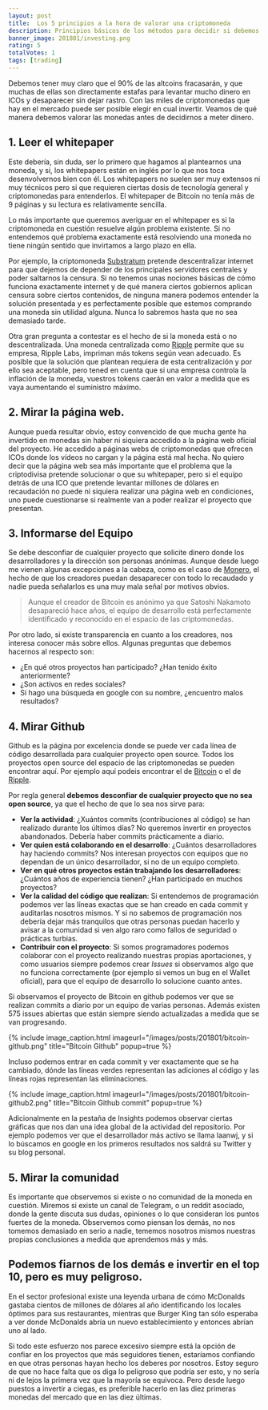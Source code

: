 ```yaml
---
layout: post
title:  Los 5 principios a la hora de valorar una criptomoneda
description: Principios básicos de los métodos para decidir si debemos o no invertir en una criptomoneda. Cómo valorar criptomonedas, como saber si una cripto podría ser una estafa.
banner_image: 201801/investing.png
rating: 5
totalVotes: 1
tags: [trading]
---
```


Debemos tener muy claro que el 90% de las altcoins fracasarán, y que muchas de ellas son directamente estafas para levantar mucho dinero en ICOs y desaparecer sin dejar rastro. Con las miles de criptomonedas que hay en el mercado puede ser posible elegir en cual invertir. Veamos de qué manera debemos valorar las monedas antes de decidirnos a meter dinero.

<!--more-->

## 1. Leer el whitepaper

Este debería, sin duda, ser lo primero que hagamos al plantearnos una moneda, y si, los whitepapers están en inglés por lo que nos toca desenvolvernos bien con él. Los whitepapers no suelen ser muy extensos ni muy técnicos pero si que requieren ciertas dosis de tecnología general y criptomonedas para entenderlos. El whitepaper de Bitcoin no tenía más de 9 páginas y su lectura es relativamente sencilla.

Lo más importante que queremos averiguar en el whitepaper es si la criptomoneda en cuestión resuelve algún problema existente. Si no entendemos qué problema exactamente está resolviendo una moneda no tiene ningún sentido que invirtamos a largo plazo en ella.

Por ejemplo, la criptomoneda <a rel="nofollow" href="https://substratum.net/">Substratum</a> pretende descentralizar internet para que dejemos de depender de los principales servidores centrales y poder saltarnos la censura. Si no tenemos unas nociones básicas de cómo funciona exactamente internet y de qué manera ciertos gobiernos aplican censura sobre ciertos contenidos, de ninguna manera podemos entender la solución presentada y es perfectamente posible que estemos comprando una moneda sin utilidad alguna. Nunca lo sabremos hasta que no sea demasiado tarde.

Otra gran pregunta a contestar es el hecho de si la moneda está o no descentralizada. Una moneda centralizada como [Ripple](/que-es-ripple/) permite que su empresa, Ripple Labs, impriman más tokens según vean adecuado. Es posible que la solución que plantean requiera de esta centralización y por ello sea aceptable, pero tened en cuenta que si una empresa controla la inflación de la moneda, vuestros tokens caerán en valor a medida que es vaya aumentando el suministro máximo.

## 2. Mirar la página web.

Aunque pueda resultar obvio, estoy convencido de que mucha gente ha invertido en monedas sin haber ni siquiera accedido a la página web oficial del proyecto. He accedido a páginas webs de criptomonedas que ofrecen ICOs donde los vídeos no cargan y la página está mal hecha. No quiero decir que la página web sea más importante que el problema que la criptodivisa pretende solucionar o que su whitepaper, pero si el equipo detrás de una ICO que pretende levantar millones de dólares en recaudación no puede ni siquiera realizar una página web en condiciones, uno puede cuestionarse si realmente van a poder realizar el proyecto que presentan.

## 3. Informarse del Equipo

Se debe desconfiar de cualquier proyecto que solicite dinero donde los desarrolladores y la dirección son personas anónimas. Aunque desde luego me vienen algunas excepciones a la cabeza, como es el caso de [Monero](/que-es-monero), el hecho de que los creadores puedan desaparecer con todo lo recaudado y nadie pueda señalarlos es una muy mala señal por motivos obvios.

> Aunque el creador de Bitcoin es anónimo ya que Satoshi Nakamoto desapareció hace años, el equipo de desarrollo está perfectamente identificado y reconocido en el espacio de las criptomonedas.

Por otro lado, si existe transparencia en cuanto a los creadores, nos interesa conocer más sobre ellos. Algunas preguntas que debemos hacernos al respecto son:

* ¿En qué otros proyectos han participado? ¿Han tenido éxito anteriormente?
* ¿Son activos en redes sociales? 
* Si hago una búsqueda en google con su nombre, ¿encuentro malos resultados?

## 4. Mirar Github

Github es la página por excelencia donde se puede ver cada línea de código desarrollada para cualquier proyecto open source. Todos los proyectos open source del espacio de las criptomonedas se pueden encontrar aquí. Por ejemplo aquí podeis encontrar el de <a rel="nofollow" href="https://github.com/bitcoin/bitcoin">Bitcoin</a> o el de <a rel="nofollow" href="https://github.com/ripple">Ripple</a>.

Por regla general **debemos desconfiar de cualquier proyecto que no sea open source**, ya que el hecho de que lo sea nos sirve para:
* **Ver la actividad**: ¿Xuántos commits (contribuciones al código) se han realizado durante los últimos días? No queremos invertir en proyectos abandonados. Debería haber commits prácticamente a diario.
* **Ver quien está colaborando en el desarrollo**: ¿Cuántos desarrolladores hay haciendo commits? Nos interesan proyectos con equipos que no dependan de un único desarrollador, si no de un equipo completo.
* **Ver en qué otros proyectos están trabajando los desarrolladores**: ¿Cuántos años de experiencia tienen? ¿Han participado en muchos proyectos?
* **Ver la calidad del código que realizan**: Si entendemos de programación podemos ver las líneas exactas que se han creado en cada commit y auditarlas nosotros mismos. Y si no sabemos de programación nos debería dejar más tranquilos que otras personas puedan hacerlo y avisar a la comunidad si ven algo raro como fallos de seguridad o prácticas turbias.
* **Contribuir con el proyecto**: Si somos programadores podemos colaborar con el proyecto realizando nuestras propias aportaciones, y como usuarios siempre podemos crear *Issues* si observamos algo que no funciona correctamente (por ejemplo si vemos un bug en el Wallet oficial), para que el equipo de desarrollo lo solucione cuanto antes.

Si observamos el proyecto de Bitcoin en github podemos ver que se realizan commits a diario por un equipo de varias personas. Además existen 575 issues abiertas que están siempre siendo actualizadas a medida que se van progresando.

{% include image_caption.html imageurl="/images/posts/201801/bitcoin-github.png" title="Bitcoin Github" popup=true %}

Incluso podemos entrar en cada commit y ver exactamente que se ha cambiado, dónde las líneas verdes representan las adiciones al código y las líneas rojas representan las eliminaciones.

{% include image_caption.html imageurl="/images/posts/201801/bitcoin-github2.png" title="Bitcoin Github commit" popup=true %}

Adicionalmente en la pestaña de Insights podemos observar ciertas gráficas que nos dan una idea global de la actividad del repositorio. Por ejemplo podemos ver que el desarrollador más activo se llama laanwj, y si lo búscamos en google en los primeros resultados nos saldrá su Twitter y su blog personal.

## 5. Mirar la comunidad

Es importante que observemos si existe o no comunidad de la moneda en cuestión. Miremos si existe un canal de Telegram, o un reddit asociado, donde la gente discuta sus dudas, opiniones o lo que consideran los puntos fuertes de la moneda. Observemos como piensan los demás, no nos tomemos demasiado en serio a nadie, tememos nosotros mismos nuestras propias conclusiones a medida que aprendemos más y más.

## Podemos fiarnos de los demás e invertir en el top 10, pero es muy peligroso.

En el sector profesional existe una leyenda urbana de cómo McDonalds gastaba cientos de millones de dólares al año identificando los locales óptimos para sus restaurantes, mientras que Burger King tan sólo esperaba a ver donde McDonalds abría un nuevo establecimiento y entonces abrían uno al lado.

Si todo este esfuerzo nos parece excesivo siempre está la opción de confiar en los proyectos que más seguidores tienen, estaríamos confiando en que otras personas hayan hecho los deberes por nosotros. Estoy seguro de que no hace falta que os diga lo peligroso que podría ser esto, y no sería ni de lejos la primera vez que la mayoría se equivoca. Pero desde luego puestos a invertir a ciegas, es preferible hacerlo en las diez primeras monedas del mercado que en las diez últimas.
